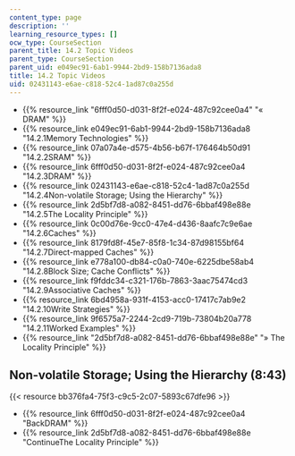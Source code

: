 ```yaml
---
content_type: page
description: ''
learning_resource_types: []
ocw_type: CourseSection
parent_title: 14.2 Topic Videos
parent_type: CourseSection
parent_uid: e049ec91-6ab1-9944-2bd9-158b7136ada8
title: 14.2 Topic Videos
uid: 02431143-e6ae-c818-52c4-1ad87c0a255d
---
```


*   {{% resource_link "6fff0d50-d031-8f2f-e024-487c92cee0a4" "« DRAM" %}}
*   {{% resource_link e049ec91-6ab1-9944-2bd9-158b7136ada8 "14.2.1Memory Technologies" %}}
*   {{% resource_link 07a07a4e-d575-4b56-b67f-176464b50d91 "14.2.2SRAM" %}}
*   {{% resource_link 6fff0d50-d031-8f2f-e024-487c92cee0a4 "14.2.3DRAM" %}}
*   {{% resource_link 02431143-e6ae-c818-52c4-1ad87c0a255d "14.2.4Non-volatile Storage; Using the Hierarchy" %}}
*   {{% resource_link 2d5bf7d8-a082-8451-dd76-6bbaf498e88e "14.2.5The Locality Principle" %}}
*   {{% resource_link 0c00d76e-9cc0-47e4-d436-8aafc7c9e6ae "14.2.6Caches" %}}
*   {{% resource_link 8179fd8f-45e7-85f8-1c34-87d98155bf64 "14.2.7Direct-mapped Caches" %}}
*   {{% resource_link e778a100-db84-c0a0-740e-6225dbe58ab4 "14.2.8Block Size; Cache Conflicts" %}}
*   {{% resource_link f9fddc34-c321-176b-7863-3aac75474cd3 "14.2.9Associative Caches" %}}
*   {{% resource_link 6bd4958a-931f-4153-acc0-17417c7ab9e2 "14.2.10Write Strategies" %}}
*   {{% resource_link 9f6575a7-2244-2cd9-719b-73804b20a778 "14.2.11Worked Examples" %}}
*   {{% resource_link "2d5bf7d8-a082-8451-dd76-6bbaf498e88e" "» The Locality Principle" %}}

Non-volatile Storage; Using the Hierarchy (8:43)
------------------------------------------------

{{< resource bb376fa4-75f3-c9c5-2c07-5893c67dfe96 >}}

*   {{% resource_link 6fff0d50-d031-8f2f-e024-487c92cee0a4 "BackDRAM" %}}
*   {{% resource_link 2d5bf7d8-a082-8451-dd76-6bbaf498e88e "ContinueThe Locality Principle" %}}
